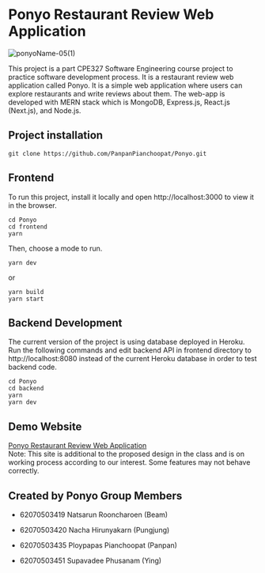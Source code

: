 # Ponyo Restaurant Review Web Application
![ponyoName-05(1)](https://user-images.githubusercontent.com/32532147/144712875-61a8c3ef-fab0-498d-aead-8e94a8dffe9e.png)


This project is a part CPE327 Software Engineering course project to practice software development process.
It is a restaurant review web application called Ponyo. It is a simple web application where users can explore restaurants and write reviews about them.
The web-app is developed with MERN stack which is MongoDB, Express.js, React.js (Next.js), and Node.js.

## Project installation ##
```
git clone https://github.com/PanpanPianchoopat/Ponyo.git
```

## Frontend ##
To run this project, install it locally and open http://localhost:3000 to view it in the browser.
```
cd Ponyo
cd frontend
yarn
```
Then, choose a mode to run.
```
yarn dev
```
or 
```
yarn build
yarn start
```


## Backend Development ##
The current version of the project is using database deployed in Heroku. Run the following commands and edit backend API in frontend directory to http://localhost:8080 instead of the current Heroku database in order to test backend code.
```
cd Ponyo
cd backend
yarn
yarn dev
``` 
    
## Demo Website ##
[Ponyo Restaurant Review Web Application](https://ponyo-restaurant-review.netlify.app/)\
Note:   This site is additional to the proposed design in the class and is on working process according to our interest. 
        Some features may not behave correctly.


## Created by Ponyo Group Members ##

* 62070503419	Natsarun Rooncharoen 	(Beam)

* 62070503420 Nacha Hirunyakarn 	  (Pungjung)

* 62070503435	Ploypapas Pianchoopat (Panpan)

* 62070503451 Supavadee Phusanam	  (Ying)


